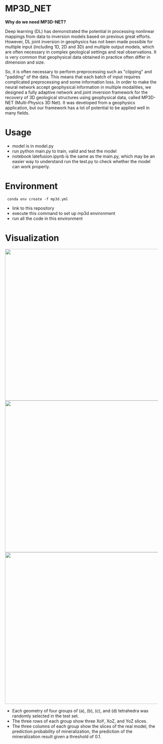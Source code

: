 # MP3D_NET

**Why do we need MP3D-NET?**

Deep learning (DL) has demonstrated the potential in processing nonlinear mappings from data to inversion models based on previous great efforts. However, DL joint inversion in geophysics has not been made possible for multiple input (including 1D, 2D and 3D) and multiple output models, which are often necessary in complex geological settings and real observations. It is very common that geophysical data obtained in practice often differ in dimension and size. 

So, it is often necessary to perform preprocessing such as "clipping" and "padding" of the data. This means that each batch of input requires complicated preprocessing and some information loss. In order to make the neural network accept geophysical information in multiple modalities, we designed a fully adaptive network and joint inversion framework for the recovery of 3D geological structures using geophysical data, called MP3D-NET (Multi-Physics 3D Net). It was developed from a geophysics application, but our framework has a lot of potential to be applied well in many fields.

# Usage

- model is in model.py
- run python main.py to train, valid and test the model
- notebook latefusion.ipynb is the same as the main.py, which may be an easier way to understand
run the test.py to check whether the model can work properly.

# Environment
```  conda env create -f mp3d.yml  ```
- link to this repository 
- execute this command to set up mp3d environment 
- run all the code in this environment

# Visualization

<img src="https://github.com/wwwnnnyyy/MP3D_NET/assets/61683792/a3720d5a-2e36-42c1-84b0-cf26f23d4d15" width="700" height="500">

<img src="https://github.com/wwwnnnyyy/MP3D_NET/assets/61683792/91540836-d19e-41fa-815c-6e2e40573034" width="700" height="500">

<img src="https://github.com/wwwnnnyyy/MP3D_NET/assets/61683792/cd7c59be-e7be-4a4f-aa9c-187901e90065" width="700" height="500">

- Each geometry of four groups of (a), (b), (c), and (d) tetrahedra was randomly selected in the test set. 
- The three rows of each group show three XoY, XoZ, and YoZ slices.
- The three columns of each group show the slices of the real model, the prediction probability of mineralization, the prediction of the mineralization result given a threshold of 0.1.
